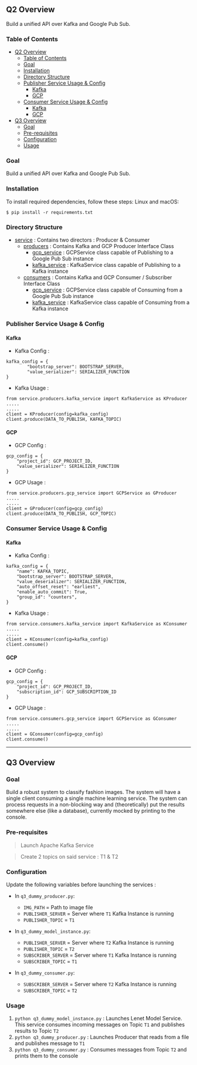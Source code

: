 ## Q2 Overview

Build a unified API over Kafka and Google Pub Sub. 

### Table of Contents


   * [Q2 Overview](#q2-overview)
      * [Table of Contents](#table-of-contents)
      * [Goal](#goal)
      * [Installation](#installation)
      * [Directory Structure](#directory-structure)
      * [Publisher Service Usage &amp; Config](#publisher-service-usage--config)
         * [Kafka](#kafka)
         * [GCP](#gcp)
      * [Consumer Service Usage &amp; Config](#consumer-service-usage--config)
         * [Kafka](#kafka-1)
         * [GCP](#gcp-1)
   * [Q3 Overview](#q3-overview)
      * [Goal](#goal-1)
      * [Pre-requisites](#pre-requisites)
      * [Configuration](#configuration)
      * [Usage](#usage)



### Goal
Build a unified API over Kafka and Google Pub Sub.

### Installation
To install required dependencies, follow these steps:
Linux and macOS:
```
$ pip install -r requirements.txt
```

### Directory Structure

 * [service](./service) : Contains two directors : Producer & Consumer
   * [producers](./service/producers) : Contains Kafka and GCP Producer Interface Class
     * [gcp_service](./service/producers/gcp_service.py) : GCPService class capable of Publishing to a Google Pub Sub instance
     * [kafka_service](./service/producers/kafka_service.py) : KafkaService class capable of Publishing to a Kafka instance
   * [consumers](./service/consumers) : Contains Kafka and GCP Consumer / Subscriber Interface Class
     * [gcp_service](./service/consumers/gcp_service.py) : GCPService class capable of Consuming from a Google Pub Sub instance
     * [kafka_service](./service/consumers/kafka_service.py) : KafkaService class capable of Consuming from a Kafka instance

### Publisher Service Usage & Config

#### Kafka 
* Kafka Config :
```
kafka_config = {
        "bootstrap_server": BOOTSTRAP_SERVER,
        "value_serializer": SERIALIZER_FUNCTION
}
```

* Kafka Usage :
```
from service.producers.kafka_service import KafkaService as KProducer
.....
.....
client = KProducer(config=kafka_config)
client.produce(DATA_TO_PUBLISH, KAFKA_TOPIC)
```

#### GCP 

* GCP Config :
```
gcp_config = {
    "project_id": GCP_PROJECT_ID,
    "value_serializer": SERIALIZER_FUNCTION
}
```
* GCP Usage :
```
from service.producers.gcp_service import GCPService as GProducer
.....
.....
client = GProducer(config=gcp_config)
client.produce(DATA_TO_PUBLISH, GCP_TOPIC)
```

### Consumer Service Usage & Config

#### Kafka 
* Kafka Config :
```
kafka_config = {
    "name": KAFKA_TOPIC,
    "bootstrap_server": BOOTSTRAP_SERVER,
    "value_deserializer": SERIALIZER_FUNCTION,
    "auto_offset_reset": "earliest",
    "enable_auto_commit": True,
    "group_id": "counters",
}
```

* Kafka Usage :
```
from service.consumers.kafka_service import KafkaService as KConsumer
.....
.....
client = KConsumer(config=kafka_config)
client.consume()
```

#### GCP 
* GCP Config :
```
gcp_config = {
    "project_id": GCP_PROJECT_ID,
    "subscription_id": GCP_SUBSCRIPTION_ID
}
```

* GCP Usage : 
```
from service.consumers.gcp_service import GCPService as GConsumer
.....
.....
client = GConsumer(config=gcp_config)
client.consume()
```

---------

## Q3 Overview

### Goal
Build a robust system to classify fashion images. The system will have a single client consuming a single
machine learning service. The system can process requests in a non-blocking way and (theoretically) put the
results somewhere else (like a database), currently mocked by
printing to the console.

### Pre-requisites
> Launch Apache Kafka Service

> Create 2 topics on said service : T1 & T2


### Configuration
Update the following variables before launching the services :
* In `q3_dummy_producer.py`:
    * `IMG_PATH` = Path to image file
    * `PUBLISHER_SERVER` = Server where `T1` Kafka Instance is running
    * `PUBLISHER_TOPIC` = `T1`
    

* In `q3_dummy_model_instance.py`:
    * `PUBLISHER_SERVER` = Server where `T2` Kafka Instance is running
    * `PUBLISHER_TOPIC` = `T2`
    * `SUBSCRIBER_SERVER` = Server where `T1` Kafka Instance is running
    * `SUBSCRIBER_TOPIC` = `T1`
    
* In `q3_dummy_consumer.py`:
    * `SUBSCRIBER_SERVER` = Server where `T2` Kafka Instance is running
    * `SUBSCRIBER_TOPIC` = `T2`


### Usage

1. `python q3_dummy_model_instance.py` : Launches Lenet Model Service. This service consumes incoming messages on Topic `T1` and publishes results to Topic `T2`
2. `python q3_dummy_producer.py` : Launches Producer that reads from a file and publishes message to `T1`
3. `python q3_dummy_consumer.py` : Consumes messages from Topic `T2` and prints them to the console


